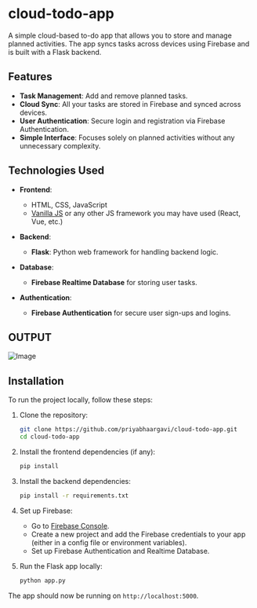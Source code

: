 # cloud-todo-app

A simple cloud-based to-do app that allows you to store and manage planned activities. The app syncs tasks across devices using Firebase and is built with a Flask backend.

## Features

- **Task Management**: Add and remove planned tasks.
- **Cloud Sync**: All your tasks are stored in Firebase and synced across devices.
- **User Authentication**: Secure login and registration via Firebase Authentication.
- **Simple Interface**: Focuses solely on planned activities without any unnecessary complexity.

## Technologies Used

- **Frontend**:
  - HTML, CSS, JavaScript
  - [Vanilla JS](https://developer.mozilla.org/en-US/docs/Web/JavaScript) or any other JS framework you may have used (React, Vue, etc.)
  
- **Backend**:
  - **Flask**: Python web framework for handling backend logic.
  
- **Database**:
  - **Firebase Realtime Database** for storing user tasks.

- **Authentication**:
  - **Firebase Authentication** for secure user sign-ups and logins.

## OUTPUT

![Image](https://github.com/user-attachments/assets/f7048768-ad93-4ec7-acfb-751b45ce8bfa)

## Installation

To run the project locally, follow these steps:

1. Clone the repository:
    ```bash
    git clone https://github.com/priyabhaargavi/cloud-todo-app.git
    cd cloud-todo-app
    ```

2. Install the frontend dependencies (if any):
    ```bash
    pip install
    ```

3. Install the backend dependencies:
    ```bash
    pip install -r requirements.txt
    ```

4. Set up Firebase:
    - Go to [Firebase Console](https://console.firebase.google.com/).
    - Create a new project and add the Firebase credentials to your app (either in a config file or environment variables).
    - Set up Firebase Authentication and Realtime Database.

5. Run the Flask app locally:
    ```bash
    python app.py
    ```

The app should now be running on `http://localhost:5000`.



